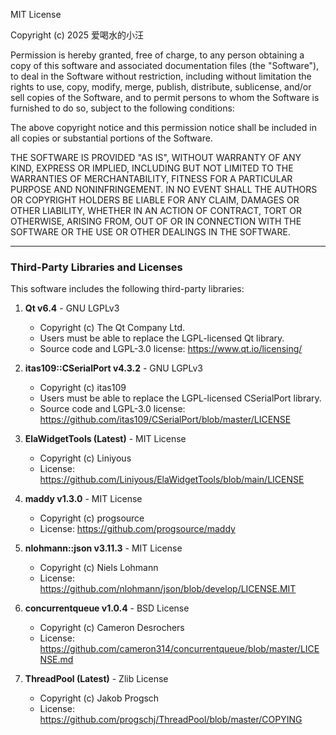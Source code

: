 MIT License

Copyright (c) 2025 爱喝水的小汪

Permission is hereby granted, free of charge, to any person obtaining a copy
of this software and associated documentation files (the "Software"), to deal
in the Software without restriction, including without limitation the rights
to use, copy, modify, merge, publish, distribute, sublicense, and/or sell
copies of the Software, and to permit persons to whom the Software is
furnished to do so, subject to the following conditions:

The above copyright notice and this permission notice shall be included in all
copies or substantial portions of the Software.

THE SOFTWARE IS PROVIDED "AS IS", WITHOUT WARRANTY OF ANY KIND, EXPRESS OR
IMPLIED, INCLUDING BUT NOT LIMITED TO THE WARRANTIES OF MERCHANTABILITY,
FITNESS FOR A PARTICULAR PURPOSE AND NONINFRINGEMENT. IN NO EVENT SHALL THE
AUTHORS OR COPYRIGHT HOLDERS BE LIABLE FOR ANY CLAIM, DAMAGES OR OTHER
LIABILITY, WHETHER IN AN ACTION OF CONTRACT, TORT OR OTHERWISE, ARISING FROM,
OUT OF OR IN CONNECTION WITH THE SOFTWARE OR THE USE OR OTHER DEALINGS IN THE
SOFTWARE.

---

### Third-Party Libraries and Licenses

This software includes the following third-party libraries:

1. **Qt v6.4** - GNU LGPLv3
   - Copyright (c) The Qt Company Ltd.
   - Users must be able to replace the LGPL-licensed Qt library.
   - Source code and LGPL-3.0 license: https://www.qt.io/licensing/

2. **itas109::CSerialPort v4.3.2** - GNU LGPLv3
   - Copyright (c) itas109
   - Users must be able to replace the LGPL-licensed CSerialPort library.
   - Source code and LGPL-3.0 license: https://github.com/itas109/CSerialPort/blob/master/LICENSE

3. **ElaWidgetTools (Latest)** - MIT License
   - Copyright (c) Liniyous
   - License: https://github.com/Liniyous/ElaWidgetTools/blob/main/LICENSE

4. **maddy v1.3.0** - MIT License
   - Copyright (c) progsource
   - License: https://github.com/progsource/maddy

5. **nlohmann::json v3.11.3** - MIT License
   - Copyright (c) Niels Lohmann
   - License: https://github.com/nlohmann/json/blob/develop/LICENSE.MIT

6. **concurrentqueue v1.0.4** - BSD License
   - Copyright (c) Cameron Desrochers
   - License: https://github.com/cameron314/concurrentqueue/blob/master/LICENSE.md

7. **ThreadPool (Latest)** - Zlib License
   - Copyright (c) Jakob Progsch
   - License: https://github.com/progschj/ThreadPool/blob/master/COPYING